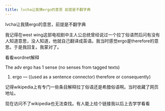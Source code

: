 ```yaml
---
title: lvcha让我猜ergo的意思 前提是不翻字典
---
```


<p>lvcha让我猜ergo的意思，前提是不翻字典</p>

<p>我记得在west wing这部电视剧中主人公总统曾经说过一个拉丁俗语然后问有没有人知道意思，没人知道，他就自己翻译成英语。我当时感觉ergo是therefore的意思。于是我回复。我蒙对了。</p>

<p>看看wordnet解释</p>

<p>The adv ergo has 1 sense (no senses from tagged texts)</p>

<ol>
<li>ergo &#8212; ((used as a sentence connector) therefore or consequently)</li>
</ol>

<p>记得wikipedia上有专门一些条目解释拉丁俗语还是希腊俗语啊。当时收藏了网页地址。</p>

<p>现在访问不了wikipedia也无法查找。有人能上给个链接我以后上去学学看看</p>
